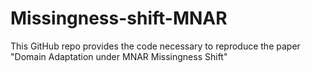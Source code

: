 # Missingness-shift-MNAR
This GitHub repo provides the code necessary to reproduce the paper "Domain Adaptation under MNAR Missingness Shift"
